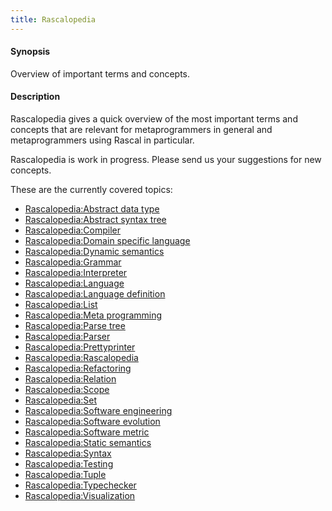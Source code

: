 ```yaml
---
title: Rascalopedia
---
```


#### Synopsis

Overview of important terms and concepts.

#### Description

Rascalopedia gives a quick overview of the most important terms and concepts
that are relevant for metaprogrammers in general and metaprogrammers using Rascal in particular.

Rascalopedia is work in progress. Please send us your suggestions for new concepts.

These are the currently covered topics:

* [Rascalopedia:Abstract data type](..//Rascalopedia/AbstractDataType)
* [Rascalopedia:Abstract syntax tree](..//Rascalopedia/AbstractSyntaxTree)
* [Rascalopedia:Compiler](..//Rascalopedia/Compiler)
* [Rascalopedia:Domain specific language](..//Rascalopedia/DomainSpecificLanguage)
* [Rascalopedia:Dynamic semantics](..//Rascalopedia/DynamicSemantics)
* [Rascalopedia:Grammar](..//Rascalopedia/Grammar)
* [Rascalopedia:Interpreter](..//Rascalopedia/Interpreter)
* [Rascalopedia:Language](..//Rascalopedia/Language)
* [Rascalopedia:Language definition](..//Rascalopedia/LanguageDefinition)
* [Rascalopedia:List](..//Rascalopedia/List)
* [Rascalopedia:Meta programming](..//Rascalopedia/MetaProgramming)
* [Rascalopedia:Parse tree](..//Rascalopedia/ParseTree)
* [Rascalopedia:Parser](..//Rascalopedia/Parser)
* [Rascalopedia:Prettyprinter](..//Rascalopedia/Prettyprinter)
* [Rascalopedia:Rascalopedia](../Rascalopedia/)
* [Rascalopedia:Refactoring](..//Rascalopedia/Refactoring)
* [Rascalopedia:Relation](..//Rascalopedia/Relation)
* [Rascalopedia:Scope](..//Rascalopedia/Scope)
* [Rascalopedia:Set](..//Rascalopedia/Set)
* [Rascalopedia:Software engineering](..//Rascalopedia/SoftwareEngineering)
* [Rascalopedia:Software evolution](..//Rascalopedia/SoftwareEvolution)
* [Rascalopedia:Software metric](..//Rascalopedia/SoftwareMetric)
* [Rascalopedia:Static semantics](..//Rascalopedia/StaticSemantics)
* [Rascalopedia:Syntax](..//Rascalopedia/Syntax)
* [Rascalopedia:Testing](..//Rascalopedia/Testing)
* [Rascalopedia:Tuple](..//Rascalopedia/Tuple)
* [Rascalopedia:Typechecker](..//Rascalopedia/Typechecker)
* [Rascalopedia:Visualization](..//Rascalopedia/Visualization)


